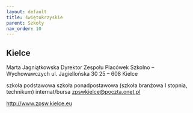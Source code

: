 ```yaml
---
layout: default
title: świętokrzyskie
parent: Szkoły
nav_order: 10
---
```


## Kielce

Marta Jagniątkowska
Dyrektor
Zespołu Placówek
Szkolno – Wychowawczych
ul. Jagiellońska 30
25 – 608 Kielce

szkoła podstawowa
szkoła ponadpostawowa (szkoła branżowa I stopnia, technikum)
internat/bursa
zpswkielce@poczta.onet.pl

http://www.zpsw.kielce.eu
